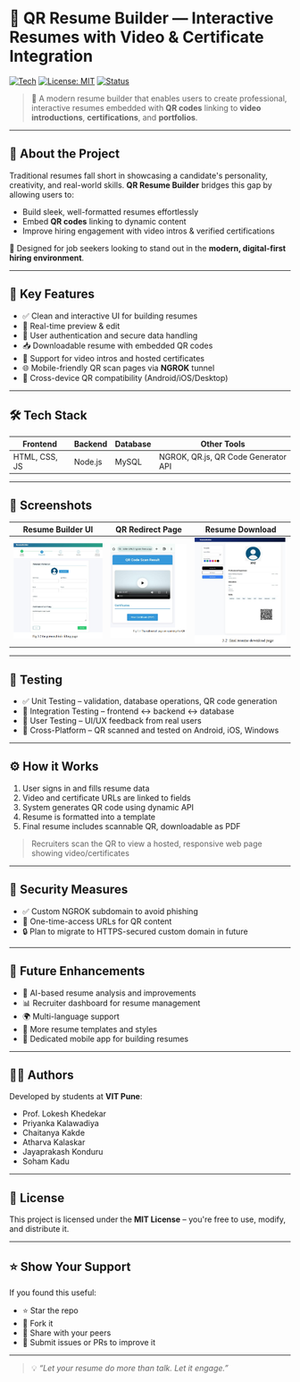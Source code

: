 # 🚀 QR Resume Builder — Interactive Resumes with Video & Certificate Integration

[![Tech](https://img.shields.io/badge/Tech-HTML%2FCSS%2FJS%2C%20Node.js%2C%20MySQL-blue)]()
[![License: MIT](https://img.shields.io/badge/license-MIT-green.svg)]()
[![Status](https://img.shields.io/badge/status-Active-brightgreen)]()

> 📄 A modern resume builder that enables users to create professional, interactive resumes embedded with **QR codes** linking to **video introductions**, **certifications**, and **portfolios**.

---

## 🧠 About the Project

Traditional resumes fall short in showcasing a candidate's personality, creativity, and real-world skills. **QR Resume Builder** bridges this gap by allowing users to:

- Build sleek, well-formatted resumes effortlessly
- Embed **QR codes** linking to dynamic content
- Improve hiring engagement with video intros & verified certifications

🎯 Designed for job seekers looking to stand out in the **modern, digital-first hiring environment**.

---

## 🌟 Key Features

- ✅ Clean and interactive UI for building resumes
- 🔄 Real-time preview & edit
- 🔐 User authentication and secure data handling
- 📥 Downloadable resume with embedded QR codes
- 🎥 Support for video intros and hosted certificates
- 🌐 Mobile-friendly QR scan pages via **NGROK** tunnel
- 📱 Cross-device QR compatibility (Android/iOS/Desktop)

---

## 🛠️ Tech Stack

| Frontend     | Backend   | Database | Other Tools |
|--------------|-----------|----------|-------------|
| HTML, CSS, JS | Node.js   | MySQL    | NGROK, QR.js, QR Code Generator API |

---

## 📸 Screenshots



| Resume Builder UI | QR Redirect Page | Resume Download |
|-------------------|------------------|------------------|
| ![](screenshots/form.png) | ![](screenshots/qr-redirect.png) | ![](screenshots/resume-preview.png) |

---

## 🧪 Testing

- ✅ Unit Testing – validation, database operations, QR code generation
- 🔄 Integration Testing – frontend ↔ backend ↔ database
- 👥 User Testing – UI/UX feedback from real users
- 📱 Cross-Platform – QR scanned and tested on Android, iOS, Windows

---

## ⚙️ How it Works

1. User signs in and fills resume data
2. Video and certificate URLs are linked to fields
3. System generates QR code using dynamic API
4. Resume is formatted into a template
5. Final resume includes scannable QR, downloadable as PDF

> Recruiters scan the QR to view a hosted, responsive web page showing video/certificates

---

## 🔐 Security Measures

- ✅ Custom NGROK subdomain to avoid phishing
- 🔁 One-time-access URLs for QR content
- 🔒 Plan to migrate to HTTPS-secured custom domain in future

---

## 🚧 Future Enhancements

- 🧠 AI-based resume analysis and improvements
- 📊 Recruiter dashboard for resume management
- 🌍 Multi-language support
- 📂 More resume templates and styles
- 📱 Dedicated mobile app for building resumes

---

## 👨‍💻 Authors

Developed by students at **VIT Pune**:

- Prof. Lokesh Khedekar  
- Priyanka Kalawadiya  
- Chaitanya Kakde  
- Atharva Kalaskar  
- Jayaprakash Konduru  
- Soham Kadu  

---

## 📄 License

This project is licensed under the **MIT License** – you're free to use, modify, and distribute it.

---

## ⭐️ Show Your Support

If you found this useful:

- ⭐️ Star the repo
- 🍴 Fork it
- 📣 Share with your peers
- 💬 Submit issues or PRs to improve it

---

> 💡 _“Let your resume do more than talk. Let it engage.”_
